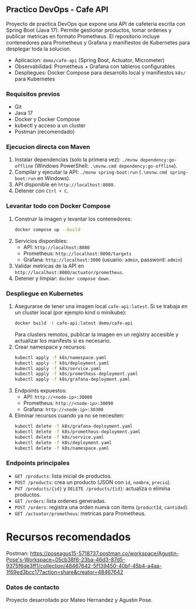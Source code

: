 ## Practico DevOps - Cafe API

Proyecto de practica DevOps que expone una API de cafeteria escrita con Spring Boot (Java 17). Permite gestionar productos, tomar ordenes y publicar metricas en formato Prometheus. El repositorio incluye contenedores para Prometheus y Grafana y manifiestos de Kubernetes para desplegar toda la solucion.

- Aplicacion: `demo/cafe-api` (Spring Boot, Actuator, Micrometer)
- Observabilidad: Prometheus + Grafana con tableros configurables
- Despliegues: Docker Compose para desarrollo local y manifiestos `k8s/` para Kubernetes

### Requisitos previos

- Git
- Java 17
- Docker y Docker Compose
- kubectl y acceso a un cluster
- Postman (recomendado)

### Ejecucion directa con Maven

1. Instalar dependencias (solo la primera vez): `./mvnw dependency:go-offline` (Windows PowerShell: `.\mvnw.cmd dependency:go-offline`).
2. Compilar y ejecutar la API: `./mvnw spring-boot:run` (`.\mvnw.cmd spring-boot:run` en Windows).
3. API disponible en `http://localhost:8080`.
4. Detener con `Ctrl + C`.

### Levantar todo con Docker Compose

1. Construir la imagen y levantar los contenedores:
   ```bash
   docker compose up --build
   ```
2. Servicios disponibles:
   - API: `http://localhost:8080`
   - Prometheus: `http://localhost:9090/targets`
   - Grafana: `http://localhost:3000` (usuario: `admin`, password: `admin`)
3. Validar metricas de la API en `http://localhost:8080/actuator/prometheus`.
4. Detener y limpiar: `docker compose down`.

### Despliegue en Kubernetes

1. Asegurarse de tener una imagen local `cafe-api:latest`. Si se trabaja en un cluster local (por ejemplo kind o minikube):
   ```bash
   docker build -t cafe-api:latest demo/cafe-api
   ```
   Para clusters remotos, publicar la imagen en un registry accesible y actualizar los manifests si es necesario.
2. Crear namespace y recursos:
   ```bash
   kubectl apply -f k8s/namespace.yaml
   kubectl apply -f k8s/deployment.yaml
   kubectl apply -f k8s/service.yaml
   kubectl apply -f k8s/prometheus-deployment.yaml
   kubectl apply -f k8s/grafana-deployment.yaml
   ```
3. Endpoints expuestos:
   - API: `http://<node-ip>:30080`
   - Prometheus: `http://<node-ip>:30090`
   - Grafana: `http://<node-ip>:30300`
4. Eliminar recursos cuando ya no se necesiten:
   ```bash
   kubectl delete -f k8s/grafana-deployment.yaml
   kubectl delete -f k8s/prometheus-deployment.yaml
   kubectl delete -f k8s/service.yaml
   kubectl delete -f k8s/deployment.yaml
   kubectl delete -f k8s/namespace.yaml
   ```

### Endpoints principales

- `GET /products`: lista inicial de productos.
- `POST /products`: crea un producto (JSON con `id`, `nombre`, `precio`).
- `PUT /products/{id}` y `DELETE /products/{id}`: actualiza o elimina productos.
- `GET /orders`: lista ordenes generadas.
- `POST /orders`: registra una orden nueva con items (`productId`, `cantidad`).
- `GET /actuator/prometheus`: metricas para Prometheus.

# Recursos recomendados

Postman: https://poseagus15-5718737.postman.co/workspace/Agustin-Pose's-Workspace~05cb38f6-23ba-46d3-87d5-9375f6de3ff1/collection/48467642-5f139450-40bf-45b4-a4aa-1f69ed3bcc17?action=share&creator=48467642

### Datos de contacto

Proyecto desarrollado por Mateo Hernandez y Agustin Pose.
